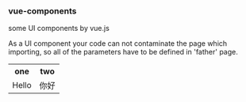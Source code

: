 ### vue-components
some UI components by vue.js 

As a UI component your code can not contaminate the page which importing, so all of the parameters have to be defined in 'father' page.

<div>
    <table border="0">
	  <tr>
	    <th>one</th>
	    <th>two</th>
	  </tr>
	  <tr>
	    <td>Hello</td>
	    <td>你好</td>
	  </tr>
	</table>
</div>
